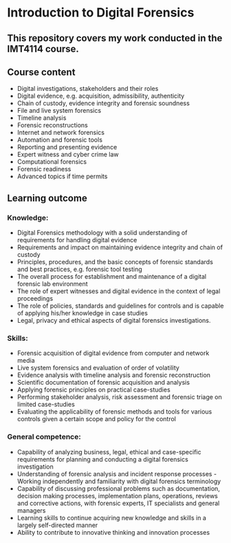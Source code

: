 # Introduction to Digital Forensics
This repository covers my work conducted in the IMT4114 course.
- 

## Course content
- Digital investigations, stakeholders and their roles 
- Digital evidence, e.g. acquisition, admissibility, authenticity 
- Chain of custody, evidence integrity and forensic soundness 
- File and live system forensics 
- Timeline analysis 
- Forensic reconstructions 
- Internet and network forensics 
- Automation and forensic tools 
- Reporting and presenting evidence 
- Expert witness and cyber crime law 
- Computational forensics 
- Forensic readiness 
- Advanced topics if time permits

## Learning outcome
### Knowledge: 
- Digital Forensics methodology with a solid understanding of requirements for handling digital evidence 
- Requirements and impact on maintaining evidence integrity and chain of custody 
- Principles, procedures, and the basic concepts of forensic standards and best practices, e.g. forensic tool testing 
- The overall process for establishment and maintenance of a digital forensic lab environment 
- The role of expert witnesses and digital evidence in the context of legal proceedings 
- The role of policies, standards and guidelines for controls and is capable of applying his/her knowledge in case studies 
- Legal, privacy and ethical aspects of digital forensics investigations.

### Skills: 
- Forensic acquisition of digital evidence from computer and network media
- Live system forensics and evaluation of order of volatility 
- Evidence analysis with timeline analysis and forensic reconstruction 
- Scientific documentation of forensic acquisition and analysis 
- Applying forensic principles on practical case-studies 
- Performing stakeholder analysis, risk assessment and forensic triage on limited case-studies 
- Evaluating the applicability of forensic methods and tools for various controls given a certain scope and policy for the control

### General competence: 
- Capability of analyzing business, legal, ethical and case-specific requirements for planning and conducting a digital forensics investigation 
- Understanding of forensic analysis and incident response processes - Working independently and familiarity with digital forensics terminology 
- Capability of discussing professional problems such as documentation, decision making processes, implementation plans, operations, reviews and corrective actions, with forensic experts, IT specialists and general managers 
- Learning skills to continue acquiring new knowledge and skills in a largely self-directed manner 
- Ability to contribute to innovative thinking and innovation processes



